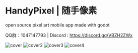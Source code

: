 # HandyPixel | 随手像素

open source pixel art mobile app made with godot
 
QQ群：1047147793 | Discord : https://discord.gg/VBZH2ZWx

![cover](https://github.com/user-attachments/assets/ef9ad923-242b-43d5-b377-51bf3c98f627)
![cover2](https://github.com/user-attachments/assets/fd1a32da-6a0f-4cbb-84b9-a0cefd458c21)
![cover3](https://github.com/user-attachments/assets/498e4cd6-e64f-4211-b1ac-ca34bd80dfc3)
![cover4](https://github.com/user-attachments/assets/1fd5affd-43c0-4648-879f-34b846128ded)
